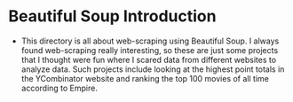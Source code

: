 # Beautiful Soup Introduction

- This directory is all about web-scraping using Beautiful Soup. I always found 
web-scraping really interesting, so these are just some projects that I thought
were fun where I scared data from different websites to analyze data. Such 
projects include looking at the highest point totals in the YCombinator website 
and ranking the top 100 movies of all time according to Empire. 